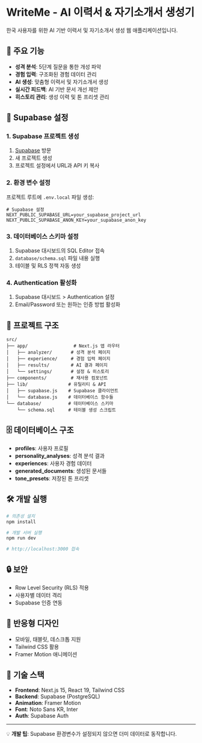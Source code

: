 # WriteMe - AI 이력서 & 자기소개서 생성기

한국 사용자를 위한 AI 기반 이력서 및 자기소개서 생성 웹 애플리케이션입니다.

## 🌟 주요 기능

- **성격 분석**: 5단계 질문을 통한 개성 파악
- **경험 입력**: 구조화된 경험 데이터 관리
- **AI 생성**: 맞춤형 이력서 및 자기소개서 생성
- **실시간 피드백**: AI 기반 문서 개선 제안
- **히스토리 관리**: 생성 이력 및 톤 프리셋 관리

## 🚀 Supabase 설정

### 1. Supabase 프로젝트 생성

1. [Supabase](https://supabase.com) 방문
2. 새 프로젝트 생성
3. 프로젝트 설정에서 URL과 API 키 복사

### 2. 환경 변수 설정

프로젝트 루트에 `.env.local` 파일 생성:

```env
# Supabase 설정
NEXT_PUBLIC_SUPABASE_URL=your_supabase_project_url
NEXT_PUBLIC_SUPABASE_ANON_KEY=your_supabase_anon_key
```

### 3. 데이터베이스 스키마 설정

1. Supabase 대시보드의 SQL Editor 접속
2. `database/schema.sql` 파일 내용 실행
3. 테이블 및 RLS 정책 자동 생성

### 4. Authentication 활성화

1. Supabase 대시보드 > Authentication 설정
2. Email/Password 또는 원하는 인증 방법 활성화

## 📁 프로젝트 구조

```
src/
├── app/                 # Next.js 앱 라우터
│   ├── analyzer/       # 성격 분석 페이지
│   ├── experience/     # 경험 입력 페이지
│   ├── results/        # AI 결과 페이지
│   └── settings/       # 설정 & 히스토리
├── components/         # 재사용 컴포넌트
├── lib/               # 유틸리티 & API
│   ├── supabase.js    # Supabase 클라이언트
│   └── database.js    # 데이터베이스 함수들
└── database/          # 데이터베이스 스키마
    └── schema.sql     # 테이블 생성 스크립트
```

## 🗄️ 데이터베이스 구조

- **profiles**: 사용자 프로필
- **personality_analyses**: 성격 분석 결과
- **experiences**: 사용자 경험 데이터
- **generated_documents**: 생성된 문서들
- **tone_presets**: 저장된 톤 프리셋

## 🛠️ 개발 실행

```bash
# 의존성 설치
npm install

# 개발 서버 실행
npm run dev

# http://localhost:3000 접속
```

## 🔒 보안

- Row Level Security (RLS) 적용
- 사용자별 데이터 격리
- Supabase 인증 연동

## 📱 반응형 디자인

- 모바일, 태블릿, 데스크톱 지원
- Tailwind CSS 활용
- Framer Motion 애니메이션

## 🎨 기술 스택

- **Frontend**: Next.js 15, React 19, Tailwind CSS
- **Backend**: Supabase (PostgreSQL)
- **Animation**: Framer Motion
- **Font**: Noto Sans KR, Inter
- **Auth**: Supabase Auth

---

💡 **개발 팁**: Supabase 환경변수가 설정되지 않으면 더미 데이터로 동작합니다.

